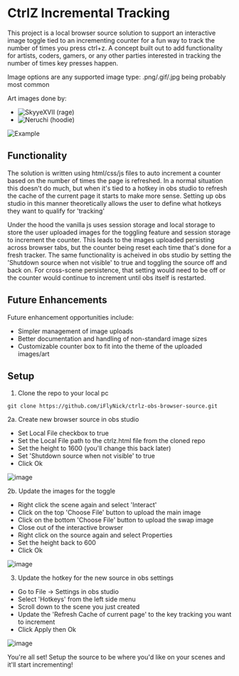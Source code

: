 # CtrlZ Incremental Tracking

This project is a local browser source solution to support an interactive image toggle tied to an incrementing counter for a fun way to track the number of times you press ctrl+z. 
A concept built out to add functionality for artists, coders, gamers, or any other parties interested in tracking the number of times key presses happen. 

Image options are any supported image type: .png/.gif/.jpg being probably most common

Art images done by:
- ![SkyyeXVII (rage)](https://x.com/skyyexvii)
- ![Neruchi (hoodie)](https://x.com/nekooneru)


![Example](https://github.com/user-attachments/assets/7c9a6056-c8f8-4e58-a010-69b69c69c7bc)

## Functionality

The solution is written using html/css/js files to auto increment a counter based on the number of times the page is refreshed. In a normal situation this doesn't do much,
but when it's tied to a hotkey in obs studio to refresh the cache of the current page it starts to make more sense. Setting up obs studio in this manner theoretically allows
the user to define what hotkeys they want to qualify for 'tracking'

Under the hood the vanilla js uses session storage and local storage to store the user uploaded images for the toggling feature and session storage to increment the counter. This
leads to the images uploaded persisting across browser tabs, but the counter being reset each time that's done for a fresh tracker. The same functionality is acheived in obs studio
by setting the 'Shutdown source when not visible' to true and toggling the source off and back on. For cross-scene persistence, that setting would need to be off or the counter would
continue to increment until obs itself is restarted.

## Future Enhancements

Future enhancement opportunities include:
  - Simpler management of image uploads
  - Better documentation and handling of non-standard image sizes
  - Customizable counter box to fit into the theme of the uploaded images/art

## Setup

1. Clone the repo to your local pc
```
git clone https://github.com/iFlyNick/ctrlz-obs-browser-source.git
```

2a. Create new browser source in obs studio
  - Set Local File checkbox to true
  - Set the Local File path to the ctrlz.html file from the cloned repo
  - Set the height to 1600 (you'll change this back later)
  - Set 'Shutdown source when not visible' to true
  - Click Ok

  ![image](https://github.com/user-attachments/assets/bf9e4981-63ed-45e5-8049-3cb8a685125f)

2b. Update the images for the toggle
  - Right click the scene again and select 'Interact' 
  - Click on the top 'Choose File' button to upload the main image
  - Click on the bottom 'Choose File' button to upload the swap image
  - Close out of the interactive browser
  - Right click on the source again and select Properties
  - Set the height back to 600
  - Click Ok

  ![image](https://github.com/user-attachments/assets/11854423-26cc-4501-9956-5219d3d3d422)


3. Update the hotkey for the new source in obs settings
  - Go to File -> Settings in obs studio
  - Select 'Hotkeys' from the left side menu
  - Scroll down to the scene you just created
  - Update the 'Refresh Cache of current page' to the key tracking you want to increment
  - Click Apply then Ok
    
  ![image](https://github.com/user-attachments/assets/13903136-a7b6-487a-b25f-61979b7626fa)

  
You're all set! Setup the source to be where you'd like on your scenes and it'll start incrementing!
















